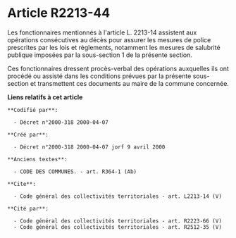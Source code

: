 # Article R2213-44

Les fonctionnaires mentionnés à l'article L. 2213-14 assistent aux opérations consécutives au décès pour assurer les mesures
de police prescrites par les lois et règlements, notamment les mesures de salubrité publique imposées par la sous-section 1
de la présente section.

Ces fonctionnaires dressent procès-verbal des opérations auxquelles ils ont procédé ou assisté dans les conditions prévues
par la présente sous-section et transmettent ces documents au maire de la commune concernée.

**Liens relatifs à cet article**

	**Codifié par**:

	  - Décret n°2000-318 2000-04-07

	**Créé par**:

	  - Décret n°2000-318 2000-04-07 jorf 9 avril 2000

	**Anciens textes**:

	  - CODE DES COMMUNES. - art. R364-1 (Ab)

	**Cite**:

	  - Code général des collectivités territoriales - art. L2213-14 (V)

	**Cité par**:

	  - Code général des collectivités territoriales - art. R2223-66 (V)
	  - Code général des collectivités territoriales - art. R2512-35 (V)
